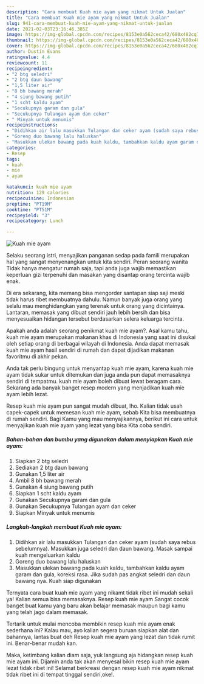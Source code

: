```yaml
---
description: "Cara membuat Kuah mie ayam yang nikmat Untuk Jualan"
title: "Cara membuat Kuah mie ayam yang nikmat Untuk Jualan"
slug: 941-cara-membuat-kuah-mie-ayam-yang-nikmat-untuk-jualan
date: 2021-02-03T23:16:46.385Z
image: https://img-global.cpcdn.com/recipes/8153e0a562ceca42/680x482cq70/kuah-mie-ayam-foto-resep-utama.jpg
thumbnail: https://img-global.cpcdn.com/recipes/8153e0a562ceca42/680x482cq70/kuah-mie-ayam-foto-resep-utama.jpg
cover: https://img-global.cpcdn.com/recipes/8153e0a562ceca42/680x482cq70/kuah-mie-ayam-foto-resep-utama.jpg
author: Dustin Evans
ratingvalue: 4.4
reviewcount: 11
recipeingredient:
- "2 btg seledri"
- "2 btg daun bawang"
- "1,5 liter air"
- "8 bh bawang merah"
- "4 siung bawang putih"
- "1 scht kaldu ayam"
- "Secukupnya garam dan gula"
- "Secukupnya Tulangan ayam dan ceker"
- " Minyak untuk menumis"
recipeinstructions:
- "Didihkan air lalu masukkan Tulangan dan ceker ayam (sudah saya rebus sebelumnya). Masukkan juga seledri dan daun bawang. Masak sampai kuah mengeluarkan kaldu"
- "Goreng duo bawang lalu haluskan"
- "Masukkan ulekan bawang pada kuah kaldu, tambahkan kaldu ayam garam dan gula, koreksi rasa. Jika sudah pas angkat seledri dan daun bawang nya. Kuah siap digunakan"
categories:
- Resep
tags:
- kuah
- mie
- ayam

katakunci: kuah mie ayam 
nutrition: 129 calories
recipecuisine: Indonesian
preptime: "PT19M"
cooktime: "PT51M"
recipeyield: "3"
recipecategory: Lunch

---
```



![Kuah mie ayam](https://img-global.cpcdn.com/recipes/8153e0a562ceca42/680x482cq70/kuah-mie-ayam-foto-resep-utama.jpg)

Selaku seorang istri, menyajikan panganan sedap pada famili merupakan hal yang sangat menyenangkan untuk kita sendiri. Peran seorang  wanita Tidak hanya mengatur rumah saja, tapi anda juga wajib memastikan keperluan gizi terpenuhi dan masakan yang disantap orang tercinta wajib enak.

Di era  sekarang, kita memang bisa mengorder santapan siap saji meski tidak harus ribet membuatnya dahulu. Namun banyak juga orang yang selalu mau menghidangkan yang terenak untuk orang yang dicintainya. Lantaran, memasak yang dibuat sendiri jauh lebih bersih dan bisa menyesuaikan hidangan tersebut berdasarkan selera keluarga tercinta. 



Apakah anda adalah seorang penikmat kuah mie ayam?. Asal kamu tahu, kuah mie ayam merupakan makanan khas di Indonesia yang saat ini disukai oleh setiap orang di berbagai wilayah di Indonesia. Anda dapat memasak kuah mie ayam hasil sendiri di rumah dan dapat dijadikan makanan favoritmu di akhir pekan.

Anda tak perlu bingung untuk menyantap kuah mie ayam, karena kuah mie ayam tidak sukar untuk ditemukan dan juga anda pun dapat memasaknya sendiri di tempatmu. kuah mie ayam boleh dibuat lewat beragam cara. Sekarang ada banyak banget resep modern yang menjadikan kuah mie ayam lebih lezat.

Resep kuah mie ayam pun sangat mudah dibuat, lho. Kalian tidak usah capek-capek untuk memesan kuah mie ayam, sebab Kita bisa membuatnya di rumah sendiri. Bagi Kamu yang mau menyajikannya, berikut ini cara untuk menyajikan kuah mie ayam yang lezat yang bisa Kita coba sendiri.

<!--inarticleads1-->

##### Bahan-bahan dan bumbu yang digunakan dalam menyiapkan Kuah mie ayam:

1. Siapkan 2 btg seledri
1. Sediakan 2 btg daun bawang
1. Gunakan 1,5 liter air
1. Ambil 8 bh bawang merah
1. Gunakan 4 siung bawang putih
1. Siapkan 1 scht kaldu ayam
1. Gunakan Secukupnya garam dan gula
1. Gunakan Secukupnya Tulangan ayam dan ceker
1. Siapkan  Minyak untuk menumis




<!--inarticleads2-->

##### Langkah-langkah membuat Kuah mie ayam:

1. Didihkan air lalu masukkan Tulangan dan ceker ayam (sudah saya rebus sebelumnya). Masukkan juga seledri dan daun bawang. Masak sampai kuah mengeluarkan kaldu
1. Goreng duo bawang lalu haluskan
1. Masukkan ulekan bawang pada kuah kaldu, tambahkan kaldu ayam garam dan gula, koreksi rasa. Jika sudah pas angkat seledri dan daun bawang nya. Kuah siap digunakan




Ternyata cara buat kuah mie ayam yang nikamt tidak ribet ini mudah sekali ya! Kalian semua bisa memasaknya. Resep kuah mie ayam Sangat cocok banget buat kamu yang baru akan belajar memasak maupun bagi kamu yang telah jago dalam memasak.

Tertarik untuk mulai mencoba membikin resep kuah mie ayam enak sederhana ini? Kalau mau, ayo kalian segera buruan siapkan alat dan bahannya, lantas buat deh Resep kuah mie ayam yang lezat dan tidak rumit ini. Benar-benar mudah kan. 

Maka, ketimbang kalian diam saja, yuk langsung aja hidangkan resep kuah mie ayam ini. Dijamin anda tak akan menyesal bikin resep kuah mie ayam lezat tidak ribet ini! Selamat berkreasi dengan resep kuah mie ayam nikmat tidak ribet ini di tempat tinggal sendiri,oke!.

